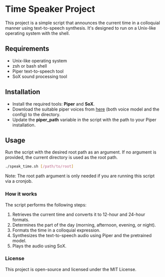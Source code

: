 # Time Speaker Project
This project is a simple script that announces the current time in a colloquial manner using text-to-speech synthesis. It's designed to run on a Unix-like operating system with the shell.

## Requirements
- Unix-like operating system
- zsh or bash shell
- Piper text-to-speech tool
- SoX sound processing tool

## Installation
- Install the required tools: **Piper** and **SoX**.
- Download the suitable piper voices from [here](https://github.com/rhasspy/piper/blob/master/VOICES.md) (both voice model and the config) to the directory.
- Update the **piper_path** variable in the script with the path to your Piper installation.

## Usage
Run the script with the desired root path as an argument. If no argument is provided, the current directory is used as the root path.

```sh
./speak_time.sh [/path/to/root]
```

Note: The root path argument is only needed if you are running this script via a cronjob.

### How it works
The script performs the following steps:

1. Retrieves the current time and converts it to 12-hour and 24-hour formats.
2. Determines the part of the day (morning, afternoon, evening, or night).
3. Formats the time in a colloquial expression.
4. Synthesizes the text-to-speech audio using Piper and the pretrained model.
5. Plays the audio using SoX.

### License
This project is open-source and licensed under the MIT License.
